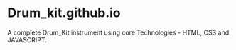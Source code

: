 # Drum_kit.github.io

A complete Drum_Kit instrument using core Technologies - HTML, CSS and JAVASCRIPT.

